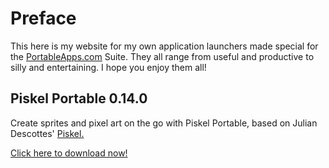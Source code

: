 # Preface
This here is my website for my own application launchers made special for the [PortableApps.com](https://PortableApps.com) Suite.  They all range from useful and productive to silly and entertaining.  I hope you enjoy them all!
## Piskel Portable 0.14.0
Create sprites and pixel art on the go with Piskel Portable, based on Julian Descottes' [Piskel.](https://piskelapp.com)

[Click here to download now!](https://github.com/StudioMFTechnologies/PortableApps/releases/tag/v0.14.0)
